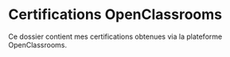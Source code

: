 # Certifications OpenClassrooms

Ce dossier contient mes certifications obtenues via la plateforme OpenClassrooms.
